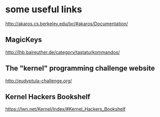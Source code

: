 some useful links
==================

http://akaros.cs.berkeley.edu/lxr/#akaros/Documentation/

MagicKeys
---------
http://lhb.baireuther.de/category/tastaturkommandos/


The "kernel" programming challenge website
------------------------------------------
http://eudyptula-challenge.org/


Kernel Hackers Bookshelf
------------------------
https://lwn.net/Kernel/Index/#Kernel_Hackers_Bookshelf
